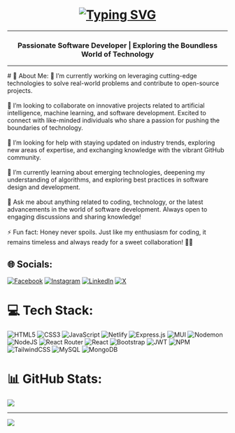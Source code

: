 <h1 align="center">
    <a href="https://git.io/typing-svg"><img src="https://readme-typing-svg.herokuapp.com?font=Fira+Code&weight=700&size=35&duration=4000&pause=1000&center=true&vCenter=true&random=false&width=435&lines=Hi+There!+%F0%9F%91%8B;Welcome%E2%9C%A8;I'm+Jaffarson+%F0%9F%98%81" alt="Typing SVG" /></a>
</h1>
  <hr>
<h3 align="center">Passionate Software Developer | Exploring the Boundless World of Technology </h3>
<hr>
# 💫 About Me:
🔭 I’m currently working on leveraging cutting-edge technologies to solve real-world problems and contribute to open-source projects.<br><br>👯 I’m looking to collaborate on innovative projects related to artificial intelligence, machine learning, and software development. Excited to connect with like-minded individuals who share a passion for pushing the boundaries of technology.<br><br>🤝 I’m looking for help with staying updated on industry trends, exploring new areas of expertise, and exchanging knowledge with the vibrant GitHub community.<br><br>🌱 I’m currently learning about emerging technologies, deepening my understanding of algorithms, and exploring best practices in software design and development.<br><br>💬 Ask me about anything related to coding, technology, or the latest advancements in the world of software development. Always open to engaging discussions and sharing knowledge!<br><br>⚡ Fun fact: Honey never spoils. Just like my enthusiasm for coding, it remains timeless and always ready for a sweet collaboration! 🍯✨


## 🌐 Socials:
[![Facebook](https://img.shields.io/badge/Facebook-%231877F2.svg?logo=Facebook&logoColor=white)](https://facebook.com/https://www.facebook.com/js.jaffarson.2000) [![Instagram](https://img.shields.io/badge/Instagram-%23E4405F.svg?logo=Instagram&logoColor=white)](https://instagram.com/https://www.instagram.com/jaffarson_js?igsh=MTVobnp0a3N0aWtkYw==) [![LinkedIn](https://img.shields.io/badge/LinkedIn-%230077B5.svg?logo=linkedin&logoColor=white)](https://linkedin.com/in/https://www.linkedin.com/in/jaffarson-j-s-bb11821aa/) [![X](https://img.shields.io/badge/X-black.svg?logo=X&logoColor=white)](https://x.com/https://twitter.com/Jaffarson_JS?t=mDGksHPeIUFvB3OH4PDzTw&s=09) 

# 💻 Tech Stack:
![HTML5](https://img.shields.io/badge/html5-%23E34F26.svg?style=for-the-badge&logo=html5&logoColor=white) ![CSS3](https://img.shields.io/badge/css3-%231572B6.svg?style=for-the-badge&logo=css3&logoColor=white) ![JavaScript](https://img.shields.io/badge/javascript-%23323330.svg?style=for-the-badge&logo=javascript&logoColor=%23F7DF1E) ![Netlify](https://img.shields.io/badge/netlify-%23000000.svg?style=for-the-badge&logo=netlify&logoColor=#00C7B7) ![Express.js](https://img.shields.io/badge/express.js-%23404d59.svg?style=for-the-badge&logo=express&logoColor=%2361DAFB) ![MUI](https://img.shields.io/badge/MUI-%230081CB.svg?style=for-the-badge&logo=mui&logoColor=white) ![Nodemon](https://img.shields.io/badge/NODEMON-%23323330.svg?style=for-the-badge&logo=nodemon&logoColor=%BBDEAD) ![NodeJS](https://img.shields.io/badge/node.js-6DA55F?style=for-the-badge&logo=node.js&logoColor=white) ![React Router](https://img.shields.io/badge/React_Router-CA4245?style=for-the-badge&logo=react-router&logoColor=white) ![React](https://img.shields.io/badge/react-%2320232a.svg?style=for-the-badge&logo=react&logoColor=%2361DAFB) ![Bootstrap](https://img.shields.io/badge/bootstrap-%238511FA.svg?style=for-the-badge&logo=bootstrap&logoColor=white) ![JWT](https://img.shields.io/badge/JWT-black?style=for-the-badge&logo=JSON%20web%20tokens) ![NPM](https://img.shields.io/badge/NPM-%23CB3837.svg?style=for-the-badge&logo=npm&logoColor=white) ![TailwindCSS](https://img.shields.io/badge/tailwindcss-%2338B2AC.svg?style=for-the-badge&logo=tailwind-css&logoColor=white) ![MySQL](https://img.shields.io/badge/mysql-%2300000f.svg?style=for-the-badge&logo=mysql&logoColor=white) ![MongoDB](https://img.shields.io/badge/MongoDB-%234ea94b.svg?style=for-the-badge&logo=mongodb&logoColor=white)
# 📊 GitHub Stats:
![](https://github-readme-stats.vercel.app/api/top-langs/?username=JaffarsonJS&theme=dark&hide_border=true&include_all_commits=false&count_private=false&layout=compact)

---
[![](https://visitcount.itsvg.in/api?id=JaffarsonJS&icon=0&color=0)](https://visitcount.itsvg.in)
